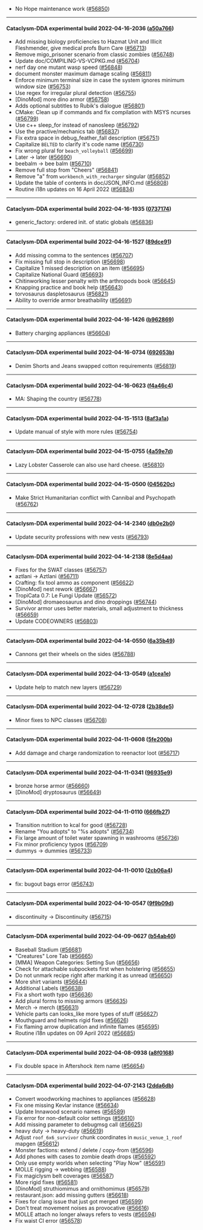 * No Hope maintenance work ([#56850](https://github.com/CleverRaven/Cataclysm-DDA/pull/56850))

---

#### Cataclysm-DDA experimental build 2022-04-16-2036 ([a50a766](https://github.com/CleverRaven/Cataclysm-DDA/releases/tag/cdda-experimental-2022-04-16-2036))

* Add missing biology proficiencies to Hazmat Unit and Illicit Fleshmender, give medical profs Burn Care ([#56713](https://github.com/CleverRaven/Cataclysm-DDA/pull/56713))
* Remove migo_prisoner scenario from classic zombies ([#56748](https://github.com/CleverRaven/Cataclysm-DDA/pull/56748))
* Update doc/COMPILING-VS-VCPKG.md ([#56704](https://github.com/CleverRaven/Cataclysm-DDA/pull/56704))
* nerf day one mutant wasp speed ([#56848](https://github.com/CleverRaven/Cataclysm-DDA/pull/56848))
* document monster maximum damage scaling ([#56811](https://github.com/CleverRaven/Cataclysm-DDA/pull/56811))
* Enforce minimum terminal size in case the system ignores minimum window size ([#56753](https://github.com/CleverRaven/Cataclysm-DDA/pull/56753))
* Use regex for irregular plural detection ([#56755](https://github.com/CleverRaven/Cataclysm-DDA/pull/56755))
* [DinoMod] more dino armor ([#56758](https://github.com/CleverRaven/Cataclysm-DDA/pull/56758))
* Adds optional subtitles to Rubik's dialogue ([#56801](https://github.com/CleverRaven/Cataclysm-DDA/pull/56801))
* CMake: Clean up if commands and fix compilation with MSYS ncurses ([#56799](https://github.com/CleverRaven/Cataclysm-DDA/pull/56799))
* Use c++ sleep_for instead of nanosleep ([#56792](https://github.com/CleverRaven/Cataclysm-DDA/pull/56792))
* Use the practive/mechanics tab ([#56837](https://github.com/CleverRaven/Cataclysm-DDA/pull/56837))
* Fix extra space in debug_feather_fall description ([#56751](https://github.com/CleverRaven/Cataclysm-DDA/pull/56751))
* Capitalize `BELTED` to clarify it's code name ([#56730](https://github.com/CleverRaven/Cataclysm-DDA/pull/56730))
* Fix wrong plural for `beach_volleyball` ([#56699](https://github.com/CleverRaven/Cataclysm-DDA/pull/56699))
* Later → later ([#56690](https://github.com/CleverRaven/Cataclysm-DDA/pull/56690))
* beebalm → bee balm ([#56710](https://github.com/CleverRaven/Cataclysm-DDA/pull/56710))
* Remove full stop from "Cheers" ([#56841](https://github.com/CleverRaven/Cataclysm-DDA/pull/56841))
* Remove "a" from `workbench_with_recharger` singular ([#56852](https://github.com/CleverRaven/Cataclysm-DDA/pull/56852))
* Update the table of contents in doc/JSON_INFO.md ([#56808](https://github.com/CleverRaven/Cataclysm-DDA/pull/56808))
* Routine i18n updates on 16 April 2022 ([#56834](https://github.com/CleverRaven/Cataclysm-DDA/pull/56834))

---

#### Cataclysm-DDA experimental build 2022-04-16-1935 ([0737174](https://github.com/CleverRaven/Cataclysm-DDA/releases/tag/cdda-experimental-2022-04-16-1935))

* generic_factory: ordered init. of static globals ([#56836](https://github.com/CleverRaven/Cataclysm-DDA/pull/56836))

---

#### Cataclysm-DDA experimental build 2022-04-16-1527 ([89dce91](https://github.com/CleverRaven/Cataclysm-DDA/releases/tag/cdda-experimental-2022-04-16-1527))

* Add missing comma to the sentences ([#56707](https://github.com/CleverRaven/Cataclysm-DDA/pull/56707))
* Fix missing full stop in description ([#56698](https://github.com/CleverRaven/Cataclysm-DDA/pull/56698))
* Capitalize 1 missed description on an item ([#56695](https://github.com/CleverRaven/Cataclysm-DDA/pull/56695))
* Capitalize National Guard ([#56693](https://github.com/CleverRaven/Cataclysm-DDA/pull/56693))
* Chitinworking lesser penalty with the arthropods book ([#56645](https://github.com/CleverRaven/Cataclysm-DDA/pull/56645))
* Knapping practice and book help ([#56643](https://github.com/CleverRaven/Cataclysm-DDA/pull/56643))
* torvosaurus daspletosaurus ([#56821](https://github.com/CleverRaven/Cataclysm-DDA/pull/56821))
* Ability to override armor breathability ([#56691](https://github.com/CleverRaven/Cataclysm-DDA/pull/56691))

---

#### Cataclysm-DDA experimental build 2022-04-16-1426 ([b962869](https://github.com/CleverRaven/Cataclysm-DDA/releases/tag/cdda-experimental-2022-04-16-1426))

* Battery charging appliances ([#56604](https://github.com/CleverRaven/Cataclysm-DDA/pull/56604))

---

#### Cataclysm-DDA experimental build 2022-04-16-0734 ([692653b](https://github.com/CleverRaven/Cataclysm-DDA/releases/tag/cdda-experimental-2022-04-16-0734))

* Denim Shorts and Jeans swapped cotton requirements ([#56819](https://github.com/CleverRaven/Cataclysm-DDA/pull/56819))

---

#### Cataclysm-DDA experimental build 2022-04-16-0623 ([f4a46c4](https://github.com/CleverRaven/Cataclysm-DDA/releases/tag/cdda-experimental-2022-04-16-0623))

* MA: Shaping the country ([#56778](https://github.com/CleverRaven/Cataclysm-DDA/pull/56778))

---

#### Cataclysm-DDA experimental build 2022-04-15-1513 ([8af3a1a](https://github.com/CleverRaven/Cataclysm-DDA/releases/tag/cdda-experimental-2022-04-15-1513))

* Update manual of style with more rules ([#56754](https://github.com/CleverRaven/Cataclysm-DDA/pull/56754))

---

#### Cataclysm-DDA experimental build 2022-04-15-0755 ([4a59e7d](https://github.com/CleverRaven/Cataclysm-DDA/releases/tag/cdda-experimental-2022-04-15-0755))

* Lazy Lobster Casserole can also use hard cheese. ([#56810](https://github.com/CleverRaven/Cataclysm-DDA/pull/56810))

---

#### Cataclysm-DDA experimental build 2022-04-15-0500 ([045620c](https://github.com/CleverRaven/Cataclysm-DDA/releases/tag/cdda-experimental-2022-04-15-0500))

* Make Strict Humanitarian conflict with Cannibal and Psychopath ([#56762](https://github.com/CleverRaven/Cataclysm-DDA/pull/56762))

---

#### Cataclysm-DDA experimental build 2022-04-14-2340 ([db0e2b0](https://github.com/CleverRaven/Cataclysm-DDA/releases/tag/cdda-experimental-2022-04-14-2340))

* Update security professions with new vests ([#56793](https://github.com/CleverRaven/Cataclysm-DDA/pull/56793))

---

#### Cataclysm-DDA experimental build 2022-04-14-2138 ([8e5d4aa](https://github.com/CleverRaven/Cataclysm-DDA/releases/tag/cdda-experimental-2022-04-14-2138))

* Fixes for the SWAT classes ([#56757](https://github.com/CleverRaven/Cataclysm-DDA/pull/56757))
* aztlani → Aztlani ([#56711](https://github.com/CleverRaven/Cataclysm-DDA/pull/56711))
* Crafting: fix tool ammo as component ([#56622](https://github.com/CleverRaven/Cataclysm-DDA/pull/56622))
* [DinoMod] nest rework ([#56667](https://github.com/CleverRaven/Cataclysm-DDA/pull/56667))
* TropiCata 0.7: Le Fungi Update ([#56572](https://github.com/CleverRaven/Cataclysm-DDA/pull/56572))
* [DinoMod] dromaeosaurus and dino droppings ([#56744](https://github.com/CleverRaven/Cataclysm-DDA/pull/56744))
* Survivor armor uses better materials, small adjustment to thickness ([#56659](https://github.com/CleverRaven/Cataclysm-DDA/pull/56659))
* Update CODEOWNERS ([#56803](https://github.com/CleverRaven/Cataclysm-DDA/pull/56803))

---

#### Cataclysm-DDA experimental build 2022-04-14-0550 ([6a35b49](https://github.com/CleverRaven/Cataclysm-DDA/releases/tag/cdda-experimental-2022-04-14-0550))

* Cannons get their wheels on the sides ([#56788](https://github.com/CleverRaven/Cataclysm-DDA/pull/56788))

---

#### Cataclysm-DDA experimental build 2022-04-13-0549 ([a1cea1e](https://github.com/CleverRaven/Cataclysm-DDA/releases/tag/cdda-experimental-2022-04-13-0549))

* Update help to match new layers ([#56729](https://github.com/CleverRaven/Cataclysm-DDA/pull/56729))

---

#### Cataclysm-DDA experimental build 2022-04-12-0728 ([2b38de5](https://github.com/CleverRaven/Cataclysm-DDA/releases/tag/cdda-experimental-2022-04-12-0728))

* Minor fixes to NPC classes ([#56708](https://github.com/CleverRaven/Cataclysm-DDA/pull/56708))

---

#### Cataclysm-DDA experimental build 2022-04-11-0608 ([5fe200b](https://github.com/CleverRaven/Cataclysm-DDA/releases/tag/cdda-experimental-2022-04-11-0608))

* Add damage and charge randomization to reenactor loot ([#56717](https://github.com/CleverRaven/Cataclysm-DDA/pull/56717))

---

#### Cataclysm-DDA experimental build 2022-04-11-0341 ([96935e9](https://github.com/CleverRaven/Cataclysm-DDA/releases/tag/cdda-experimental-2022-04-11-0341))

* bronze horse armor ([#56660](https://github.com/CleverRaven/Cataclysm-DDA/pull/56660))
* [DinoMod] dryptosaurus ([#56649](https://github.com/CleverRaven/Cataclysm-DDA/pull/56649))

---

#### Cataclysm-DDA experimental build 2022-04-11-0110 ([666fb27](https://github.com/CleverRaven/Cataclysm-DDA/releases/tag/cdda-experimental-2022-04-11-0110))

* Transition nutrition to kcal for good ([#56728](https://github.com/CleverRaven/Cataclysm-DDA/pull/56728))
* Rename "You adopts" to "%s adopts" ([#56734](https://github.com/CleverRaven/Cataclysm-DDA/pull/56734))
* Fix large amount of toilet water spawning in washrooms ([#56736](https://github.com/CleverRaven/Cataclysm-DDA/pull/56736))
* Fix minor proficiency typos ([#56709](https://github.com/CleverRaven/Cataclysm-DDA/pull/56709))
* dummys → dummies ([#56733](https://github.com/CleverRaven/Cataclysm-DDA/pull/56733))

---

#### Cataclysm-DDA experimental build 2022-04-11-0010 ([2cb06a4](https://github.com/CleverRaven/Cataclysm-DDA/releases/tag/cdda-experimental-2022-04-11-0010))

* fix: bugout bags error ([#56743](https://github.com/CleverRaven/Cataclysm-DDA/pull/56743))

---

#### Cataclysm-DDA experimental build 2022-04-10-0547 ([9f9b09d](https://github.com/CleverRaven/Cataclysm-DDA/releases/tag/cdda-experimental-2022-04-10-0547))

* discontinuity → Discontinuity ([#56715](https://github.com/CleverRaven/Cataclysm-DDA/pull/56715))

---

#### Cataclysm-DDA experimental build 2022-04-09-0627 ([b54ab40](https://github.com/CleverRaven/Cataclysm-DDA/releases/tag/cdda-experimental-2022-04-09-0627))

* Baseball Stadium ([#56681](https://github.com/CleverRaven/Cataclysm-DDA/pull/56681))
* "Creatures" Lore Tab ([#56665](https://github.com/CleverRaven/Cataclysm-DDA/pull/56665))
* [MMA] Weapon Categories: Setting Sun ([#56656](https://github.com/CleverRaven/Cataclysm-DDA/pull/56656))
* Check for attachable subpockets first when holstering ([#56655](https://github.com/CleverRaven/Cataclysm-DDA/pull/56655))
* Do not unmark recipe right after marking it as unread ([#56650](https://github.com/CleverRaven/Cataclysm-DDA/pull/56650))
* More shirt variants ([#56644](https://github.com/CleverRaven/Cataclysm-DDA/pull/56644))
* Additional Labels ([#56638](https://github.com/CleverRaven/Cataclysm-DDA/pull/56638))
* Fix a short woth typo ([#56636](https://github.com/CleverRaven/Cataclysm-DDA/pull/56636))
* Add plural forms to missing armors ([#56635](https://github.com/CleverRaven/Cataclysm-DDA/pull/56635))
* Merch → merch ([#56631](https://github.com/CleverRaven/Cataclysm-DDA/pull/56631))
* Vehicle parts can looks_like more types of stuff ([#56627](https://github.com/CleverRaven/Cataclysm-DDA/pull/56627))
* Mouthguard and helmets rigid fixes ([#56626](https://github.com/CleverRaven/Cataclysm-DDA/pull/56626))
* Fix flaming arrow duplication and infinite flames ([#56595](https://github.com/CleverRaven/Cataclysm-DDA/pull/56595))
* Routine i18n updates on 09 April 2022 ([#56685](https://github.com/CleverRaven/Cataclysm-DDA/pull/56685))

---

#### Cataclysm-DDA experimental build 2022-04-08-0938 ([a8f0168](https://github.com/CleverRaven/Cataclysm-DDA/releases/tag/cdda-experimental-2022-04-08-0938))

* Fix double space in Aftershock item name ([#56654](https://github.com/CleverRaven/Cataclysm-DDA/pull/56654))

---

#### Cataclysm-DDA experimental build 2022-04-07-2143 ([2dda6db](https://github.com/CleverRaven/Cataclysm-DDA/releases/tag/cdda-experimental-2022-04-07-2143))

* Convert woodworking machines to appliances ([#56628](https://github.com/CleverRaven/Cataclysm-DDA/pull/56628))
* Fix one missing Kevlar instance ([#56634](https://github.com/CleverRaven/Cataclysm-DDA/pull/56634))
* Update Innawood scenario names ([#56589](https://github.com/CleverRaven/Cataclysm-DDA/pull/56589))
* Fix error for non-default color settings ([#56610](https://github.com/CleverRaven/Cataclysm-DDA/pull/56610))
* Add missing parameter to debugmsg call ([#56625](https://github.com/CleverRaven/Cataclysm-DDA/pull/56625))
* heavy duty → heavy-duty ([#56619](https://github.com/CleverRaven/Cataclysm-DDA/pull/56619))
* Adjust `roof_6x6_survivor` chunk coordinates in `music_venue_1_roof` mapgen ([#56612](https://github.com/CleverRaven/Cataclysm-DDA/pull/56612))
* Monster factions: extend / delete / copy-from ([#56596](https://github.com/CleverRaven/Cataclysm-DDA/pull/56596))
* Add phones with cases to zombie death drops ([#56592](https://github.com/CleverRaven/Cataclysm-DDA/pull/56592))
* Only use empty worlds when selecting "Play Now" ([#56591](https://github.com/CleverRaven/Cataclysm-DDA/pull/56591))
* MOLLE rigging → webbing ([#56588](https://github.com/CleverRaven/Cataclysm-DDA/pull/56588))
* Fix magiclysm belt coverages ([#56587](https://github.com/CleverRaven/Cataclysm-DDA/pull/56587))
* More rigid fixes ([#56581](https://github.com/CleverRaven/Cataclysm-DDA/pull/56581))
* [DinoMod] struthiomimus and ornithomimus ([#56579](https://github.com/CleverRaven/Cataclysm-DDA/pull/56579))
* restaurant.json: add missing gutters ([#56618](https://github.com/CleverRaven/Cataclysm-DDA/pull/56618))
* Fixes for clang issue that just got merged ([#56599](https://github.com/CleverRaven/Cataclysm-DDA/pull/56599))
* Don't treat movement noises as provocative ([#56616](https://github.com/CleverRaven/Cataclysm-DDA/pull/56616))
* MOLLE attach no longer always refers to vests ([#56594](https://github.com/CleverRaven/Cataclysm-DDA/pull/56594))
* Fix waist CI error ([#56578](https://github.com/CleverRaven/Cataclysm-DDA/pull/56578))
